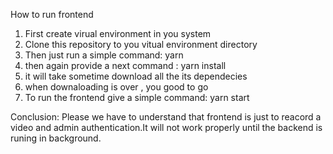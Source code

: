 How to run frontend
1. First create virual environment in you system
2. Clone this repository to you vitual environment directory
3. Then just run a simple command: yarn
4. then again provide a next command : yarn install
5. it will take sometime download all the its dependecies
6. when downaloading is over , you good to go
7. To run the frontend give a simple command: yarn start

Conclusion: Please we have to understand that frontend is just to reacord a video and admin authentication.It will not work properly until the backend is runing in background.
